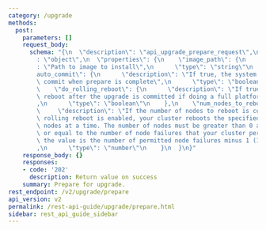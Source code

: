 ```yaml
---
category: /upgrade
methods:
  post:
    parameters: []
    request_body:
      schema: "{\n  \"description\": \"api_upgrade_prepare_request\",\n  \"type\"\
        : \"object\",\n  \"properties\": {\n    \"image_path\": {\n      \"description\"\
        : \"Path to image to install\",\n      \"type\": \"string\"\n    },\n    \"\
        auto_commit\": {\n      \"description\": \"If true, the system will automatically\
        \ commit when prepare is complete\",\n      \"type\": \"boolean\"\n    },\n\
        \    \"do_rolling_reboot\": {\n      \"description\": \"If true, do a rolling\
        \ reboot after the upgrade is committed if doing a full platform upgrade\"\
        ,\n      \"type\": \"boolean\"\n    },\n    \"num_nodes_to_reboot\": {\n \
        \     \"description\": \"If the number of nodes to reboot is configured and\
        \ rolling reboot is enabled, your cluster reboots the specified number of\
        \ nodes at a time. The number of nodes must be greater than 0 and less than\
        \ or equal to the number of node failures that your cluster permits. By default,\
        \ the value is the number of permitted node failures minus 1 (1 node minimum).\"\
        ,\n      \"type\": \"number\"\n    }\n  }\n}"
    response_body: {}
    responses:
    - code: '202'
      description: Return value on success
    summary: Prepare for upgrade.
rest_endpoint: /v2/upgrade/prepare
api_version: v2
permalink: /rest-api-guide/upgrade/prepare.html
sidebar: rest_api_guide_sidebar
---
```

